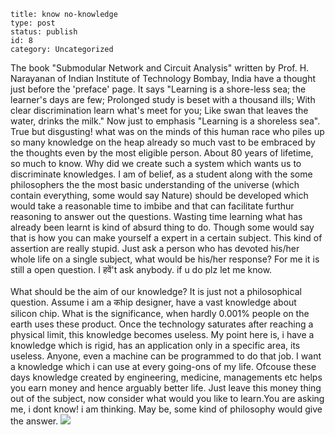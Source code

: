 ~~~~ 
title: know no-knowledge
type: post
status: publish
id: 8
category: Uncategorized
~~~~

The book "Submodular Network and Circuit Analysis" written by Prof. H.
Narayanan of Indian Institute of Technology Bombay, India have a thought
just before the 'preface' page. It says "Learning is a shore-less sea;
the learner's days are few; Prolonged study is beset with a thousand
ills; With clear discrimination learn what's meet for you; Like swan
that leaves the water, drinks the milk." Now just to emphasis "Learning
is a shoreless sea". True but disgusting! what was on the minds of this
human race who piles up so many knowledge on the heap already so much
vast to be embraced by the thoughts even by the most eligible person.
About 80 years of lifetime, so much to know. Why did we create such a
system which wants us to discriminate knowledges. I am of belief, as a
student along with the some philosophers the the most basic
understanding of the universe (which contain everything, some would say
Nature) should be developed which would take a reasonable time to imbibe
and that can facilitate furthur reasoning to answer out the questions.
Wasting time learning what has already been learnt is kind of absurd
thing to do. Though some would say that is how you can make yourself a
expert in a certain subject. This kind of assertion are really stupid.
Just ask a person who has devoted his/her whole life on a single
subject, what would be his/her response? For me it is still a open
question. I हवें't ask anybody. if u do plz let me know.\
\
What should be the aim of our knowledge? It is just not a philosophical
question. Assume i am a कhip designer, have a vast knowledge about
silicon chip. What is the significance, when hardly 0.001% people on the
earth uses these product. Once the technology saturates after reaching a
physical limit, this knowledge becomes useless. My point here is, i have
a knowledge which is rigid, has an application only in a specific area,
its useless. Anyone, even a machine can be programmed to do that job. I
want a knowledge which i can use at every going-ons of my life. Ofcouse
these days knowledge created by engineering, medicine, managements etc
helps you earn money and hence arguably better life. Just leave this
money thing out of the subject, now consider what would you like to
learn.You are asking me, i dont know! i am thinking. May be, some kind
of philosophy would give the answer.
![](https://blogger.googleusercontent.com/tracker/3794193585985230867-2951233271172140662?l=dilawarsays.blogspot.com)
